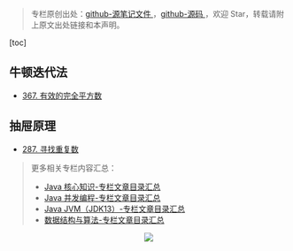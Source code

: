 > 专栏原创出处：[github-源笔记文件 ](https://github.com/GourdErwa/review-notes) ，[github-源码 ](https://github.com/GourdErwa/leetcode)，欢迎 Star，转载请附上原文出处链接和本声明。

[toc]

## 牛顿迭代法
- [367. 有效的完全平方数](https://leetcode-cn.com/problems/valid-perfect-square/)

## 抽屉原理
- [287. 寻找重复数](https://leetcode-cn.com/problems/find-the-duplicate-number/)


> 更多相关专栏内容汇总：
>- [Java 核心知识-专栏文章目录汇总 ](https://gourderwa.blog.csdn.net/article/details/104020339)
>- [Java 并发编程-专栏文章目录汇总 ](https://blog.csdn.net/xiaohulunb/article/details/103594468)
>- [Java JVM（JDK13）-专栏文章目录汇总 ](https://blog.csdn.net/xiaohulunb/article/details/103828570)
>- [数据结构与算法-专栏文章目录汇总 ](https://blog.csdn.net/xiaohulunb/article/details/104368031)

<div align="center">
    <img src="https://blog-review-notes.oss-cn-beijing.aliyuncs.com/gourderwa.footer.jpeg">
</div>